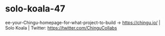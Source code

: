 # solo-koala-47
ee-your-Chingu-homepage-for-what-project-to-build -> https://chingu.io/ | Solo Koala | Twitter: https://twitter.com/ChinguCollabs
